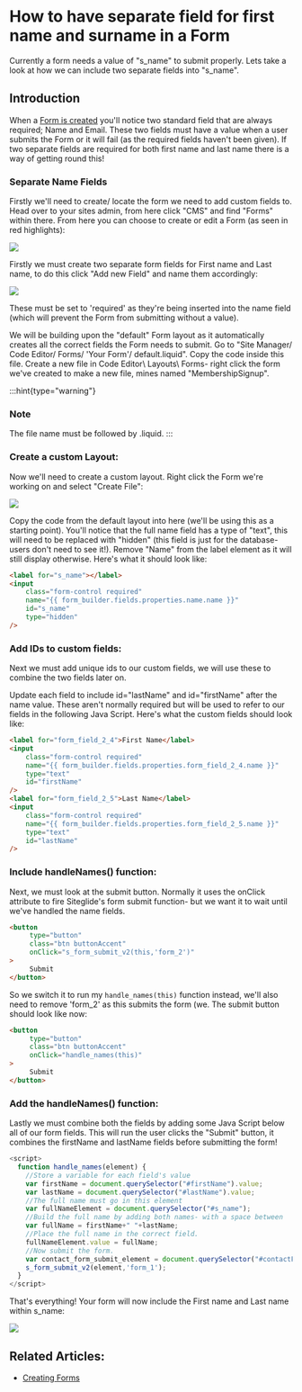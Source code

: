 # How to have separate field for first name and surname in a Form

Currently a form needs a value of "s\_name" to submit properly. Lets take a look at how we can include two separate fields into "s\_name".

## Introduction

When a [Form is created](https://help.siteglide.com/article/99-forms-getting-started) you'll notice two standard field that are always required; Name and Email. These two fields must have a value when a user submits the Form or it will fail (as the required fields haven't been given). If two separate fields are required for both first name and last name there is a way of getting round this!

### Separate Name Fields

Firstly we'll need to create/ locate the form we need to add custom fields to. Head over to your sites admin, from here click "CMS" and find "Forms" within there. From here you can choose to create or edit a Form (as seen in red highlights):

![](https://downloads.intercomcdn.com/i/o/189102033/d1b3de120e62d205e1a55b09/Image+2020-03-02+at+4.09.00+PM.png)

Firstly we must create two separate form fields for First name and Last name, to do this click "Add new Field" and name them accordingly:

![](https://downloads.intercomcdn.com/i/o/189118476/4490f080ee3ebe7497bb28df/cloudchange.png)

These must be set to 'required' as they're being inserted into the name field (which will prevent the Form from submitting without a value).

We will be building upon the "default" Form layout as it automatically creates all the correct fields the Form needs to submit. Go to "Site Manager/ Code Editor/ Forms/ 'Your Form'/ default.liquid". Copy the code inside this file. Create a new file in Code Editor\ Layouts\ Forms- right click the form we've created to make a new file, mines named "MembershipSignup".

:::hint{type="warning"}

### Note

The file name must be followed by .liquid. :::

### Create a custom Layout:

Now we'll need to create a custom layout. Right click the Form we're working on and select "Create File":

![](https://downloads.intercomcdn.com/i/o/189107722/c4250ea1f6f2deab3414035b/image.png)

Copy the code from the default layout into here (we'll be using this as a starting point). You'll notice that the full name field has a type of "text", this will need to be replaced with "hidden" (this field is just for the database- users don't need to see it!). Remove "Name" from the label element as it will still display otherwise. Here's what it should look like:

```html
<label for="s_name"></label>
<input
    class="form-control required"
    name="{{ form_builder.fields.properties.name.name }}"
    id="s_name"
    type="hidden"
/>
```

### Add IDs to custom fields:

Next we must add unique ids to our custom fields, we will use these to combine the two fields later on.

Update each field to include id="lastName" and id="firstName" after the name value. These aren't normally required but will be used to refer to our fields in the following Java Script. Here's what the custom fields should look like:

```html
<label for="form_field_2_4">First Name</label>
<input
    class="form-control required"
    name="{{ form_builder.fields.properties.form_field_2_4.name }}"
    type="text"
    id="firstName"
/>
<label for="form_field_2_5">Last Name</label>
<input
    class="form-control required"
    name="{{ form_builder.fields.properties.form_field_2_5.name }}"
    type="text"
    id="lastName"
/>
```

### Include handleNames() function:

Next, we must look at the submit button. Normally it uses the onClick attribute to fire Siteglide's form submit function- but we want it to wait until we've handled the name fields.&#x20;

```html
<button
     type="button"
     class="btn buttonAccent"
     onClick="s_form_submit_v2(this,'form_2')"
>
     Submit
</button>
```

So we switch it to run my `handle_names(this)` function instead, we'll also need to remove 'form\_2' as this submits the form (we. The submit button should look like now:

```html
<button
     type="button" 
     class="btn buttonAccent" 
     onClick="handle_names(this)"
>
     Submit
</button>
```

### Add the handleNames() function:

Lastly we must combine both the fields by adding some Java Script below all of our form fields. This will run the user clicks the "Submit" button, it combines the firstName and lastName fields before submitting the form!

```javascript
<script>
  function handle_names(element) {
    //Store a variable for each field's value
    var firstName = document.querySelector("#firstName").value;
    var lastName = document.querySelector("#lastName").value;
    //The full name must go in this element
    var fullNameElement = document.querySelector("#s_name");
    //Build the full name by adding both names- with a space between
    var fullName = firstName+" "+lastName;
    //Place the full name in the correct field.
    fullNameElement.value = fullName;
    //Now submit the form.
    var contact_form_submit_element = document.querySelector("#contactFormSubmit");
    s_form_submit_v2(element,'form_1');
  }
</script>
```

That's everything! Your form will now include the First name and Last name within s\_name:

![](https://downloads.intercomcdn.com/i/o/183037118/2e6dfd754e22c03eaa022bf0/image.png)

## Related Articles:&#x20;

* [Creating Forms](https://help.siteglide.com/article/99-forms-getting-started#2-creating-and-editing-forms)
